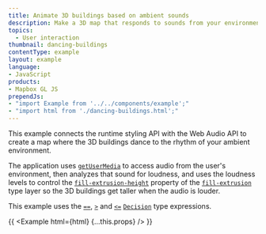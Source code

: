 ```yaml
---
title: Animate 3D buildings based on ambient sounds
description: Make a 3D map that responds to sounds from your environment.
topics:
  - User interaction
thumbnail: dancing-buildings
contentType: example
layout: example
language:
- JavaScript
products:
- Mapbox GL JS
prependJs:
- "import Example from '../../components/example';"
- "import html from './dancing-buildings.html';"
---
```


This example connects the runtime styling API with the Web Audio API to create a map where the 3D buildings dance to the rhythm of your ambient environment.

The application uses [`getUserMedia`](https://developer.mozilla.org/en-US/docs/Web/API/MediaDevices/getUserMedia) to access audio from the user's environment, then analyzes that sound for loudness, and uses the loudness levels to control the [`fill-extrusion-height`](https://docs.mapbox.com/mapbox-gl-js/style-spec/layers/?size=n_10_n#paint-fill-extrusion-fill-extrusion-height) property of the [`fill-extrusion`](https://docs.mapbox.com/mapbox-gl-js/style-spec/layers/#fill-extrusion) type layer so the 3D buildings get taller when the audio is louder.

This example uses the [`==`](https://docs.mapbox.com/mapbox-gl-js/style-spec/expressions/#==), [`>`](https://docs.mapbox.com/mapbox-gl-js/style-spec/expressions/#%3E) and [`<=`](https://docs.mapbox.com/mapbox-gl-js/style-spec/expressions/#%3C=) [`Decision`](https://docs.mapbox.com/mapbox-gl-js/style-spec/expressions/#decision) type expressions.

{{ <Example html={html} {...this.props} /> }}
